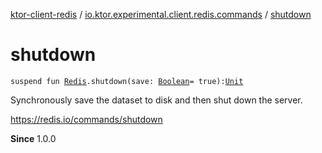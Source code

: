 [ktor-client-redis](../index.md) / [io.ktor.experimental.client.redis.commands](index.md) / [shutdown](./shutdown.md)

# shutdown

`suspend fun `[`Redis`](../io.ktor.experimental.client.redis/-redis/index.md)`.shutdown(save: `[`Boolean`](https://kotlinlang.org/api/latest/jvm/stdlib/kotlin/-boolean/index.html)` = true): `[`Unit`](https://kotlinlang.org/api/latest/jvm/stdlib/kotlin/-unit/index.html)

Synchronously save the dataset to disk and then shut down the server.

https://redis.io/commands/shutdown

**Since**
1.0.0


